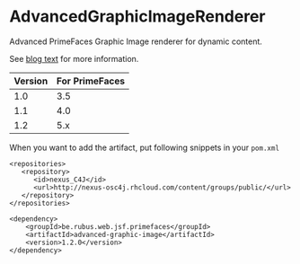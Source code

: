 AdvancedGraphicImageRenderer
============================

Advanced PrimeFaces Graphic Image renderer for dynamic content.

See [blog text](http://jsfcorner.blogspot.be/2012/11/advanced-primefaces-graphic-image.html) for more information.

Version | For PrimeFaces
-----------| -------------
1.0     | 3.5
1.1     | 4.0
1.2     | 5.x

When you want to add the artifact, put following snippets in your `pom.xml`

    <repositories>
       <repository>
          <id>nexus_C4J</id>
          <url>http://nexus-osc4j.rhcloud.com/content/groups/public/</url>
       </repository>
    </repositories>

    <dependency>
        <groupId>be.rubus.web.jsf.primefaces</groupId>
        <artifactId>advanced-graphic-image</artifactId>
        <version>1.2.0</version>
    </dependency>
